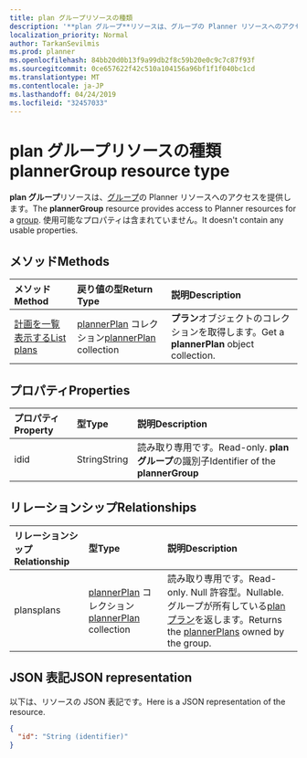 ```yaml
---
title: plan グループリソースの種類
description: '**plan グループ**リソースは、グループの Planner リソースへのアクセスを提供します。 使用可能なプロパティは含まれていません。'
localization_priority: Normal
author: TarkanSevilmis
ms.prod: planner
ms.openlocfilehash: 84bb20d0b13f9a99db2f8c59b20e0c9c7c87f93f
ms.sourcegitcommit: 0ce657622f42c510a104156a96bf1f1f040bc1cd
ms.translationtype: MT
ms.contentlocale: ja-JP
ms.lasthandoff: 04/24/2019
ms.locfileid: "32457033"
---
```

# <a name="plannergroup-resource-type"></a><span data-ttu-id="a83bd-104">plan グループリソースの種類</span><span class="sxs-lookup"><span data-stu-id="a83bd-104">plannerGroup resource type</span></span>

<span data-ttu-id="a83bd-105">**plan グループ**リソースは、[グループ](group.md)の Planner リソースへのアクセスを提供します。</span><span class="sxs-lookup"><span data-stu-id="a83bd-105">The **plannerGroup** resource provides access to Planner resources for a [group](group.md).</span></span> <span data-ttu-id="a83bd-106">使用可能なプロパティは含まれていません。</span><span class="sxs-lookup"><span data-stu-id="a83bd-106">It doesn't contain any usable properties.</span></span>

## <a name="methods"></a><span data-ttu-id="a83bd-107">メソッド</span><span class="sxs-lookup"><span data-stu-id="a83bd-107">Methods</span></span>

| <span data-ttu-id="a83bd-108">メソッド</span><span class="sxs-lookup"><span data-stu-id="a83bd-108">Method</span></span>           | <span data-ttu-id="a83bd-109">戻り値の型</span><span class="sxs-lookup"><span data-stu-id="a83bd-109">Return Type</span></span>    |<span data-ttu-id="a83bd-110">説明</span><span class="sxs-lookup"><span data-stu-id="a83bd-110">Description</span></span>|
|:---------------|:--------|:----------|
|[<span data-ttu-id="a83bd-111">計画を一覧表示する</span><span class="sxs-lookup"><span data-stu-id="a83bd-111">List plans</span></span>](../api/plannergroup-list-plans.md) |<span data-ttu-id="a83bd-112">[plannerPlan](plannerplan.md) コレクション</span><span class="sxs-lookup"><span data-stu-id="a83bd-112">[plannerPlan](plannerplan.md) collection</span></span>| <span data-ttu-id="a83bd-113">**プラン**オブジェクトのコレクションを取得します。</span><span class="sxs-lookup"><span data-stu-id="a83bd-113">Get a **plannerPlan** object collection.</span></span>|

## <a name="properties"></a><span data-ttu-id="a83bd-114">プロパティ</span><span class="sxs-lookup"><span data-stu-id="a83bd-114">Properties</span></span>
| <span data-ttu-id="a83bd-115">プロパティ</span><span class="sxs-lookup"><span data-stu-id="a83bd-115">Property</span></span>     | <span data-ttu-id="a83bd-116">型</span><span class="sxs-lookup"><span data-stu-id="a83bd-116">Type</span></span>   |<span data-ttu-id="a83bd-117">説明</span><span class="sxs-lookup"><span data-stu-id="a83bd-117">Description</span></span>|
|:---------------|:--------|:----------|
|<span data-ttu-id="a83bd-118">id</span><span class="sxs-lookup"><span data-stu-id="a83bd-118">id</span></span>|<span data-ttu-id="a83bd-119">String</span><span class="sxs-lookup"><span data-stu-id="a83bd-119">String</span></span>| <span data-ttu-id="a83bd-120">読み取り専用です。</span><span class="sxs-lookup"><span data-stu-id="a83bd-120">Read-only.</span></span> <span data-ttu-id="a83bd-121">**plan グループ**の識別子</span><span class="sxs-lookup"><span data-stu-id="a83bd-121">Identifier of the **plannerGroup**</span></span>|

## <a name="relationships"></a><span data-ttu-id="a83bd-122">リレーションシップ</span><span class="sxs-lookup"><span data-stu-id="a83bd-122">Relationships</span></span>
| <span data-ttu-id="a83bd-123">リレーションシップ</span><span class="sxs-lookup"><span data-stu-id="a83bd-123">Relationship</span></span> | <span data-ttu-id="a83bd-124">型</span><span class="sxs-lookup"><span data-stu-id="a83bd-124">Type</span></span>   |<span data-ttu-id="a83bd-125">説明</span><span class="sxs-lookup"><span data-stu-id="a83bd-125">Description</span></span>|
|:---------------|:--------|:----------|
|<span data-ttu-id="a83bd-126">plans</span><span class="sxs-lookup"><span data-stu-id="a83bd-126">plans</span></span>|<span data-ttu-id="a83bd-127">[plannerPlan](plannerplan.md) コレクション</span><span class="sxs-lookup"><span data-stu-id="a83bd-127">[plannerPlan](plannerplan.md) collection</span></span>| <span data-ttu-id="a83bd-128">読み取り専用です。</span><span class="sxs-lookup"><span data-stu-id="a83bd-128">Read-only.</span></span> <span data-ttu-id="a83bd-129">Null 許容型。</span><span class="sxs-lookup"><span data-stu-id="a83bd-129">Nullable.</span></span> <span data-ttu-id="a83bd-130">グループが所有している[plan プラン](plannerplan.md)を返します。</span><span class="sxs-lookup"><span data-stu-id="a83bd-130">Returns the [plannerPlans](plannerplan.md) owned by the group.</span></span>|

## <a name="json-representation"></a><span data-ttu-id="a83bd-131">JSON 表記</span><span class="sxs-lookup"><span data-stu-id="a83bd-131">JSON representation</span></span>
<span data-ttu-id="a83bd-132">以下は、リソースの JSON 表記です。</span><span class="sxs-lookup"><span data-stu-id="a83bd-132">Here is a JSON representation of the resource.</span></span>

<!-- {
  "blockType": "resource",
  "baseType": "microsoft.graph.entity",
  "optionalProperties": [

  ],
  "@odata.type": "microsoft.graph.plannerGroup"
}-->

```json
{
  "id": "String (identifier)"
}

```

<!-- uuid: 8fcb5dbc-d5aa-4681-8e31-b001d5168d79
2015-10-25 14:57:30 UTC -->
<!-- {
  "type": "#page.annotation",
  "description": "plannerGroup resource",
  "keywords": "",
  "section": "documentation",
  "tocPath": ""
}-->
